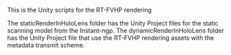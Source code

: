 This is the Unity scripts for the RT-FVHP rendering

The staticRenderInHoloLens folder has the Unity Project files for the static scanning model from the Instant-ngp.
The dynamicRenderInHoloLens folder has the Unity Project file that use the RT-FVHP rendering assets with the metadata transmit scheme.
